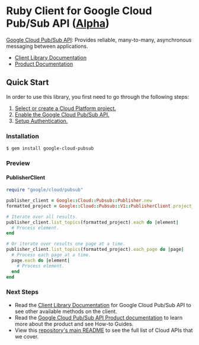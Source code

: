 # Ruby Client for Google Cloud Pub/Sub API ([Alpha](https://github.com/GoogleCloudPlatform/google-cloud-ruby#versioning))

[Google Cloud Pub/Sub API][Product Documentation]:
Provides reliable, many-to-many, asynchronous messaging between applications.
- [Client Library Documentation][]
- [Product Documentation][]

## Quick Start
In order to use this library, you first need to go through the following
steps:

1. [Select or create a Cloud Platform project.](https://console.cloud.google.com/project)
2. [Enable the Google Cloud Pub/Sub API.](https://console.cloud.google.com/apis/api/pubsub)
3. [Setup Authentication.](https://googlecloudplatform.github.io/google-cloud-ruby/#/docs/google-cloud/master/guides/authentication)

### Installation
```
$ gem install google-cloud-pubsub
```

### Preview
#### PublisherClient
```rb
require "google/cloud/pubsub"

publisher_client = Google::Cloud::Pubsub::Publisher.new
formatted_project = Google::Cloud::Pubsub::V1::PublisherClient.project_path(project_id)

# Iterate over all results.
publisher_client.list_topics(formatted_project).each do |element|
  # Process element.
end

# Or iterate over results one page at a time.
publisher_client.list_topics(formatted_project).each_page do |page|
  # Process each page at a time.
  page.each do |element|
    # Process element.
  end
end
```

### Next Steps
- Read the [Client Library Documentation][] for Google Cloud Pub/Sub API
  to see other available methods on the client.
- Read the [Google Cloud Pub/Sub API Product documentation][Product Documentation]
  to learn more about the product and see How-to Guides.
- View this [repository's main README](https://github.com/GoogleCloudPlatform/google-cloud-ruby/blob/master/README.md)
  to see the full list of Cloud APIs that we cover.

[Client Library Documentation]: https://googlecloudplatform.github.io/google-cloud-ruby/#/docs/google-cloud-pubsub/latest/google/pubsub/v1
[Product Documentation]: https://cloud.google.com/pubsub
